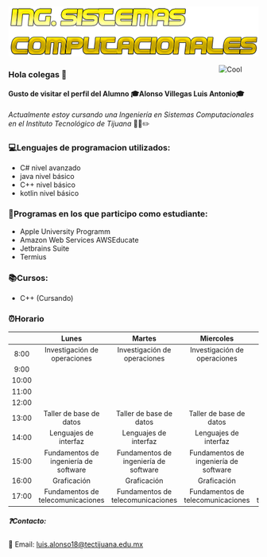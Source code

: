 ![](https://github.com/Luis-Alonso18/Luis-Alonso18/blob/master/Cool%20Text%20-%20Ing%20Sistemas%20Computacionales%20363672177615194.png)

<a href="http://es.cooltext.com" target="_top"><img src="https://cooltext.com/images/ct_pixel.gif" align="Right" width="80" height="15" alt="Cool Text: Generador de Logotipos y Gráficos." border="0" /></a>

### Hola colegas 👋


#### Gusto de visitar el perfil del Alumno 🎓Alonso Villegas Luis Antonio🎓

_Actualmente estoy cursando una Ingeniería en Sistemas Computacionales en el Instituto Tecnológico de Tijuana_ 🏫📕✏️

### 💻Lenguajes de programacion utilizados:
- C# nivel avanzado
- java nivel básico
- C++ nivel básico
- kotlin nivel básico


### 💾Programas en los que participo como estudiante:
- Apple University Programm 
- Amazon Web Services AWSEducate 
- Jetbrains Suite
- Termius


### 📚Cursos:
- C++ (Cursando)



### ⏰Horario
|            |  **Lunes** | **Martes**  | **Miercoles**   | **Jueves** |
|:---:|:---:|:---:|:---:|:---:|
|  8:00|Investigación de operaciones| Investigación de operaciones  | Investigación de operaciones  | Investigación de operaciones  |
| 9:00|   |   |   |   |
| 10:00|   |   |   |   |
| 11:00|   |   |   |   |
| 12:00|   |   |   |   |
| 13:00|  Taller de base de datos |Taller de base de datos   |Taller de base de datos   | Taller de base de datos  |
| 14:00|  Lenguajes de interfaz |Lenguajes de interfaz   | Lenguajes de interfaz  | Lenguajes de interfaz  |
| 15:00| Fundamentos de ingeniería de software  | Fundamentos de ingeniería de software   |  Fundamentos de ingeniería de software  | Fundamentos de ingeniería de software   |
| 16:00|  Graficación | Graficación  | Graficación  |  Graficación |
| 17:00  | Fundamentos de telecomunicaciones  | Fundamentos de telecomunicaciones  | Fundamentos de telecomunicaciones  | Fundamentos de telecomunicaciones  |




##### ❓Contacto:
📧 Email: luis.alonso18@tectijuana.edu.mx

